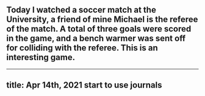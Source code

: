 ## Today I watched a soccer match at the University, a friend of mine Michael is the referee of the match. A total of three goals were scored in the game, and a bench warmer was sent off for colliding with the referee. This is an interesting game.
---
title: Apr 14th, 2021 start to use journals
---

##